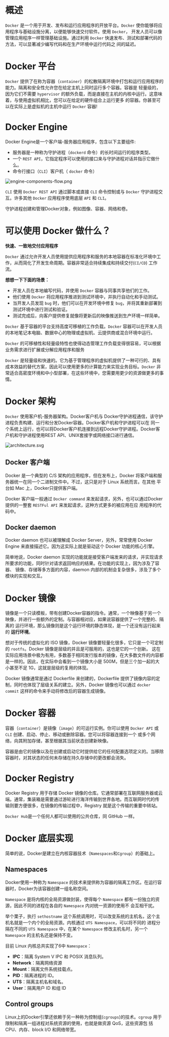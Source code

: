 # 概述

`Docker` 是一个用于开发、发布和运行应用程序的开放平台。`Docker` 使你能够将应用程序与基础设施分离，以便能够快速交付软件。使用 `Docker`，
开发人员可以像管理应用程序一样管理基础设施。通过利用 `Docker` 快速发布、测试和部署代码的方法，可以显著减少编写代码和在生产环境中运行代码之
间的延迟。

# Docker 平台

`Docker` 提供了在称为容器（`container`）的松散隔离环境中打包和运行应用程序的能力。隔离和安全性允许您在给定主机上同时运行多个容器。容器是
轻量级的，因为它们不需要 `hypervisor` 的额外负载，而是直接在主机的内核中运行。这意味着，与使用虚拟机相比，您可以在给定的硬件组合上运行更多
的容器。你甚至可以在实际上是虚拟机的主机中运行 `Docker` 容器!

# Docker Engine

Docker Engine是一个客户端-服务器应用程序，包含以下主要组件:

- 服务器是一种称为守护进程（`dockerd` 命令）的长时间运行的程序类型。
- 一个 `REST API`，它指定程序可以使用的接口来与守护进程对话并指示它做什么。
- 命令行接口（`CLI`）客户机（ `docker` 命令）

![engine-components-flow.png](./images/overview/engine-components-flow.png)

`CLI` 使用 `Docker REST API` 通过脚本或直接 `CLI` 命令控制或与 `Docker` 守护进程交互。许多其他 `Docker` 应用程序使用底层 `API` 
和 `CLI`。

守护进程创建和管理Docker对象，例如图像、容器、网络和卷。

# 可以使用 Docker 做什么？

**快速、一致地交付应用程序**

`Docker` 通过允许开发人员使用提供应用程序和服务的本地容器在标准化环境中工作，从而简化了开发生命周期。容器非常适合持续集成和持续交付(`CI/CD`)
工作流。

**想想一下下面的场景：**

- 开发人员在本地编写代码，并使用 `Docker` 容器与同事共享他们的工作。
- 他们使用 `Docker` 将应用程序推进到测试环境中，并执行自动化和手动测试。
- 当开发人员发现 `bug` 时，他们可以在开发环境中修复 `bug`，并将其重新部署到测试环境中进行测试和验证。
- 测试完成后，向客户提供修复就像将更新后的映像推送到生产环境一样简单。

<!--sec data-title="响应式部署和伸缩" data-id="section1" data-show=true ces-->
`Docker` 基于容器的平台支持高度可移植的工作负载。`Docker` 容器可以在开发人员的本地笔记本电脑、数据中心的物理或虚拟机、云提供商或混合环境中运行。

`Docker` 的可移植性和轻量级特性也使得动态管理工作负载变得很容易，可以根据业务需求进行扩展或分解应用程序和服务
<!--endsec-->

<!--sec data-title="工作负载" data-id="section2" data-show=true ces-->
`Docker` 是轻量级和快速的。它为基于管理程序的虚拟机提供了一种可行的、具有成本效益的替代方案，因此可以使用更多的计算能力来实现业务目标。`Docker`
非常适合高密度环境和中小型部署，在这些环境中，您需要用更少的资源做更多的事情。
<!--endsec-->

# Docker 架构

`Docker` 使用客户机-服务器架构。Docker客户机与 Docker守护进程通信，该守护进程负责构建、运行和分发Docker容器。Docker客户机和守护进程可以在
同一个系统上运行，也可以将Docker客户机连接到远程Docker守护进程。Docker客户机和守护进程使用REST API、UNIX套接字或网络接口进行通信。

![architecture.svg](./images/overview/architecture.svg)

## Docker 客户端

Docker 是一个典型的 C/S 架构的应用程序，但在发布上，Docker 将客户端和服务器统一在同一个二进制文件中。不过，这只是对于 Linux 系统而言。在其他
平台如 Mac 上，Docker只提供客户端。

Docker 客户端一般通过 `Docker command` 来发起请求，另外，也可以通过Docker提供的一整套 `RESTFul API` 来发起请求，这种方式更多的被应用在应
用程序的代码中。

## Docker daemon

Docker daemon 也可以被理解成 Docker Server，另外，常常使用 Docker Engine 来直接描述它。因为这实际上就是驱动这个 Docker 功能的核心引擎。

简单地说，Docker daemon 实现的功能就是接受客户端发来的请求，并实现请求所要求的功能，同时针对请求返回响应的结果。在功能的实现上，因为涉及了容器、
镜像、存储等多方面的内容，daemon 内部的机制会复杂很多，涉及了多个模块的实现和交互。

# Docker 镜像

镜像是一个只读模板，带有创建Docker容器的指令。通常，一个映像基于另一个映像，并进行一些额外的定制。与容器相对应，如果说容器提供了一个完整的、隔离的
运行环境，那么镜像则是这个运行环境的静态体现，是一个还没有运行起来的 **运行环境**。

想对于传统的虚拟化的 ISO 镜像，Docker 镜像要轻量化很多，它只是一个可定制的 `rootfs`。Docker 镜像是层级的并且是可服用的，这也是它的一个创新。
这在实际应用场景中极为有用，多数基于相同发行版本的镜像，在大多数文件的内容都是一样的。因此，在实际中会看到一个镜像大小是 500M，但是三个加一起的大
小甚至不足 1G，这就是层级的复用的体现。

Docker 镜像通常是通过 Dockerfile 来创建的，Dockerfile 提供了镜像内容的定制，同时也体现了层级关系的建立。另外，Docker 镜像也可以通过 
`docker commit` 这样的命令来手动将修改后的容器生成镜像。

# Docker 容器

容器（`container`）是镜像（`image`）的可运行实例。你可以使用 `Docker API` 或 `CLI` 创建、启动、停止、移动或删除容器。您可以将容器连接到一个
或多个网络，向其附加存储，甚至根据其当前状态创建新映像。

容器是由它的镜像以及在创建或启动它时提供给它的任何配置选项定义的。当移除容器时，对其状态的任何未存储在持久存储中的更改都会消失。

# Docker Registry

Docker Registry 用于存储 Docker 镜像的仓库。它通常部署在互联网服务器或云端。通常，集装箱是需要通过游轮进行海洋传输到世界各地。而互联网时代的传
输则要方便很多，在镜像的传输过程中，Registry 就是这个传输的重要中转站。

`Docker Hub`是一个任何人都可以使用的公共仓库，同 GitHub 一样。

# Docker 底层实现

简单的说，Docker是建立在内核容器技术（`Namespaces`和`Cgroup`）的基础上。

## Namespaces

Docker使用一种称为 `Namespace` 的技术来提供称为容器的隔离工作区。在运行容器时，Docker为该容器创建一组名称空间。

`Namespace` 是将内核的全局资源做封装，使得每个 `Namespace` 都有一份独立的资源，因此不同的进程在各自的 `Namespace` 内对统一资源的使用不
会互相干扰。

举个栗子，执行 `sethostname` 这个系统调用时，可以改变系统的主机名，这个主机名就是一个内个的全局资源。内核通过 `UTS Namespace`，可以将不同的
进程分隔在不同的 `UTS Namespace` 中，在某个 `Namespace` 修改主机名时，另一个 `Namespace` 的主机名还是保持不变。

目前 Linux 内核总共实现了6中 `Namespace`：

- **IPC**：隔离 System V IPC 和 POSIX 消息队列。
- **Network**：隔离网络资源
- **Mount**：隔离文件系统挂载点。
- **PID**：隔离进程的 ID。
- **UTS**：隔离主机名和域名。
- **User**：隔离用户 ID 和组 ID

## Control groups

Linux上的Docker引擎还依赖于另一种称为控制组(`cgroups`)的技术。`cgroup` 用于限制和隔离一组进程对系统资源的使用，也就是做资源 QoS，这些资源包
括 CPU、内存、block I/O 和网络带宽。
